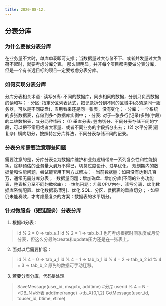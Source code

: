 ```yaml
---
title: 2020-08-12.
---
```


## 分表分库

### 为什么要做分表分库
在业务量不大时，单库单表即可支撑；当数据量过大存储不下、或者并发量过大负荷不起时，就要考虑分库分表。
那么很明显，并非每个项目都需要做分表分库，但是一个有长远目标的项目一定要考虑分表分库。

### 如何实现分表分库
分库分表相关术语
· 读写分离: 不同的数据库，同步相同的数据，分别只负责数据的读和写；
· 分区: 指定分区列表达式，把记录拆分到不同的区域中(必须是同一服务器，可以是不同硬盘)，应用看来还是同一张表，没有变化；
· 分库：一个系统的多张数据表，存储到多个数据库实例中；
· 分表: 对于一张多行(记录)多列(字段)的二维数据表，又分两种情形： 
  (1) 垂直分表: 竖向切分，不同分表存储不同的字段，可以把不常用或者大容量、或者不同业务的字段拆分出去； 
  (2) 水平分表(最复杂): 横向切分，按照特定分片算法，不同分表存储不同的记录。

### 分表分库需要注意哪些问题
需要注意的是，分库分表会为数据库维护和业务逻辑带来一系列复杂性和性能损耗，除非预估的业务量大到万不得已，切莫过度设计、过早优化。 
规划期内的数据量和性能问题，尝试能否用下列方式解决：
· 当前数据量：如果没有达到几百万，通常无需分库分表；
· 数据量问题：增加磁盘、增加分库(不同的业务功能表，整表拆分至不同的数据库)；
· 性能问题：升级CPU/内存、读写分离、优化数据库系统配置、优化数据表/索引、优化 SQL、分区、数据表的垂直切分；
· 如果仍未能奏效，才考虑最复杂的方案：数据表的水平切分。

### 针对微服务（短链服务）分表分库
1. 根据id分表：
>id % 2 = 0 => tab_a_1
>id % 2 = 1 => tab_b_1
也可考虑根据时间季度或月份分表，但这么分最终create和update压力还是在一张表上。

2. 面对以后需要扩容：
>id % 4 = 0 => tab_a_1
>id % 4 = 1 => tab_b_1
>id % 4 = 2 => tab_a_2
>id % 4 = 3 => tab_b_2
>原先的数据可手动迁移。

3. 若要分表分库，代码层处理
>SaveMessage(user_id, msgctx, addtime)
>#分库
>userid % 4 = N ->DB_N
>#分表
>addtime(range) ->tb_X{0,1,2}
>GetMessage(user_id, touser_id, btime, etime)